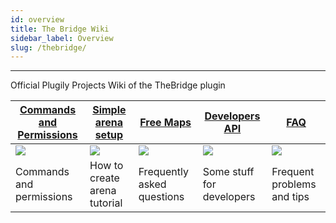```yaml
---
id: overview
title: The Bridge Wiki
sidebar_label: Overview
slug: /thebridge/
---
```

---
Official Plugily Projects Wiki of the TheBridge plugin

| [Commands and Permissions](setup/cmd-perms.md) | [Simple arena setup](setup/simple-setup.md) | [Free Maps](setup/free-maps.md)      | [Developers API](development/developer-api.md) | [FAQ](support/faq.md)                |
|------------------------------------------------|---------------------------------------------|--------------------------------------|------------------------------------------------|--------------------------------------|
| ![](https://i.imgur.com/8FJE8tg.png)           | ![](https://i.imgur.com/ekmDyHw.png)        | ![](https://i.imgur.com/4SndPkW.png) | ![](https://i.imgur.com/RDZGbgs.png)           | ![](https://i.imgur.com/cBRPKFZ.png) |
| Commands and permissions                       | How to create arena tutorial                | Frequently asked questions           | Some stuff for developers                      | Frequent problems and tips           |
